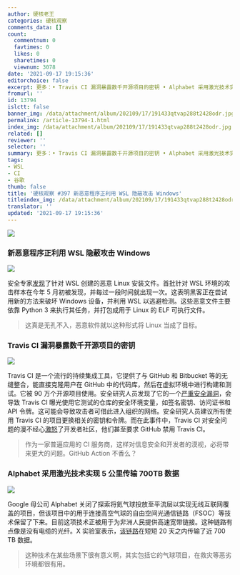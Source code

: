 ```yaml
---
author: 硬核老王
categories: 硬核观察
comments_data: []
count:
  commentnum: 0
  favtimes: 0
  likes: 0
  sharetimes: 0
  viewnum: 3078
date: '2021-09-17 19:15:36'
editorchoice: false
excerpt: 更多：• Travis CI 漏洞暴露数千开源项目的密钥 • Alphabet 采用激光技术实现 5 公里传输 700TB 数据
fromurl: ''
id: 13794
islctt: false
banner_img: /data/attachment/album/202109/17/191433qtvap288t2428odr.jpg
permalink: /article-13794-1.html
index_img: /data/attachment/album/202109/17/191433qtvap288t2428odr.jpg
related: []
reviewer: ''
selector: ''
summary: 更多：• Travis CI 漏洞暴露数千开源项目的密钥 • Alphabet 采用激光技术实现 5 公里传输 700TB 数据
tags:
- WSL
- CI
- 谷歌
thumb: false
title: '硬核观察 #397 新恶意程序正利用 WSL 隐蔽攻击 Windows'
titleindex_img: /data/attachment/album/202109/17/191433qtvap288t2428odr.jpg
translator: ''
updated: '2021-09-17 19:15:36'
---
```


![](/data/attachment/album/202109/17/191433qtvap288t2428odr.jpg)


### 新恶意程序正利用 WSL 隐蔽攻击 Windows


![](/data/attachment/album/202109/17/191444rqlraoklkaxepe58.jpg)


安全专家[发现](https://www.bleepingcomputer.com/news/security/new-malware-uses-windows-subsystem-for-linux-for-stealthy-attacks/)了针对 WSL 创建的恶意 Linux 安装文件。首批针对 WSL 环境的攻击样本在今年 5 月初被发现，并每过一段时间就出现一次。这表明黑客正在尝试用新的方法来破坏 Windows 设备，并利用 WSL 以逃避检测。这些恶意文件主要依靠 Python 3 来执行其任务，并打包成用于 Linux 的 ELF 可执行文件。



> 
> 这真是无孔不入，恶意软件就以这种形式将 Linux 当成了目标。
> 
> 
> 


### Travis CI 漏洞暴露数千开源项目的密钥


![](/data/attachment/album/202109/17/191503qjctlnknhllffhoz.jpg)


Travis CI 是一个流行的持续集成工具，它提供了与 GitHub 和 Bitbucket 等的无缝整合，能直接克隆用户在 GitHub 中的代码库，然后在虚拟环境中进行构建和测试。它被 90 万个开源项目使用。安全研究人员发现了它的一个[严重安全漏洞](https://arstechnica.com/information-technology/2021/09/travis-ci-flaw-exposed-secrets-for-thousands-of-open-source-projects/)，会导致 Travis CI 曝光使用它测试的仓库的安全环境变量，如签名密钥、访问证书和 API 令牌。这可能会导致攻击者可借此进入组织的网络。安全研究人员建议所有使用 Travis CI 的项目更换相关的密钥和令牌。而在此事件中，Travis CI 对安全问题的漫不经心[激怒](https://twitter.com/peter_szilagyi/status/1437646118700175360)了开发者社区，他们甚至要求 GitHub 禁用 Travis CI。



> 
> 作为一家普遍应用的 CI 服务商，这样对信息安全和开发者的漠视，必将带来更大的问题。GitHub Action 不香么？
> 
> 
> 


### Alphabet 采用激光技术实现 5 公里传输 700TB 数据


![](/data/attachment/album/202109/17/191523qz6uj7ujbs5fgyhr.jpg)


Google 母公司 Alphabet 关闭了探索将氦气球投放至平流层以实现无线互联网覆盖的项目，但该项目中的用于连接高空气球的自由空间光通信链路（FSOC）等技术保留了下来。目前这项技术正被用于为非洲人民提供高速宽带链接。这种链路有点像是没有电缆的光纤。X 实验室表示，[该链路](https://www.theverge.com/2021/9/16/22677015/project-taara-fsoc-wireless-internet-kinshasa-congo-fiber)在短短 20 天之内传输了近 700 TB 数据。



> 
> 这种技术在某些场景下很有意义啊，其实包括它的气球项目，在救灾等恶劣环境都很有用。
> 
> 
>